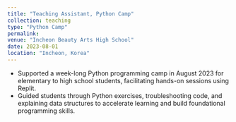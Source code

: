 ```yaml
---
title: "Teaching Assistant, Python Camp"
collection: teaching
type: "Python Camp"
permalink: 
venue: "Incheon Beauty Arts High School"
date: 2023-08-01
location: "Incheon, Korea"
---
```


* Supported a week-long Python programming camp in August 2023 for elementary to high school students, facilitating hands-on sessions using Replit.
* Guided students through Python exercises, troubleshooting code, and explaining data structures to accelerate learning and build foundational programming skills.